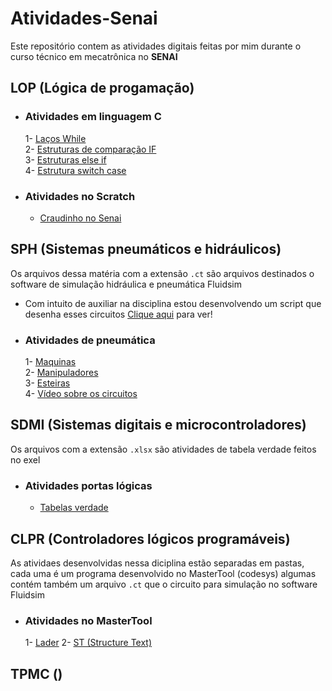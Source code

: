 # Atividades-Senai
Este repositório contem as atividades digitais feitas por mim durante o curso técnico em mecatrônica no **SENAI**  

## LOP (Lógica de progamação)  
- ### Atividades em linguagem C  
  1- [Laços While](https://github.com/samuelc254/Atividades-SENAI/blob/main/LOP/Linguagem%20C/1-%20Laços%20While.c)  
  2- [Estruturas de comparação IF](https://github.com/samuelc254/Atividades-SENAI/blob/main/LOP/Linguagem%20C/2-%20Estruturas%20de%20comparação%20If.c)  
  3- [Estruturas else if](https://github.com/samuelc254/Atividades-SENAI/blob/main/LOP/Linguagem%20C/3-%20Estruturas%20else%20if.c)  
  4- [Estrutura switch case](https://github.com/samuelc254/Atividades-SENAI/blob/main/LOP/Linguagem%20C/4-%20Estrutura%20switch%20case.c)
   
- ### Atividades no Scratch  
  - [Craudinho no Senai](https://scratch.mit.edu/projects/579456648/)  
  
## SPH (Sistemas pneumáticos e hidráulicos)  
Os arquivos dessa matéria com a extensão `.ct` são arquivos destinados o software de simulação hidráulica e pneumática Fluidsim
- Com intuito de auxiliar na disciplina estou desenvolvendo um script que desenha esses circuitos [Clique aqui](https://github.com/samuelc254/Electro-pneumatic-circuit-drawer) para ver!  
  
- ### Atividades  de pneumática
  1- [Maquinas](https://github.com/samuelc254/Atividades-SENAI/tree/main/SPH/Maquinas)  
  2- [Manipuladores](https://github.com/samuelc254/Atividades-SENAI/tree/main/SPH/Manipuladores)  
  3- [Esteiras](https://github.com/samuelc254/Atividades-SENAI/tree/main/SPH/Esteiras)  
  4- [Vídeo sobre os circuitos](https://youtu.be/KFOlISVIOaU) 
  
## SDMI (Sistemas digitais  e microcontroladores)
Os arquivos com a extensão `.xlsx` são atividades de tabela verdade feitos no exel
  
- ### Atividades portas lógicas
  - [Tabelas verdade](https://github.com/samuelc254/Atividades-SENAI/tree/main/SDMI/Tabelas%20verdade)

## CLPR (Controladores lógicos programáveis)
As atividaes desenvolvidas nessa diciplina estão separadas em pastas, cada uma é um programa desenvolvido no MasterTool (codesys) algumas contém também um arquivo `.ct` que o circuito para simulação no software Fluidsim
  
- ### Atividades no MasterTool
  1- [Lader](https://github.com/samuelc254/Atividades-SENAI/tree/main/CLPR/Lader)
  2- [ST (Structure Text)](https://github.com/samuelc254/Atividades-SENAI/tree/main/CLPR/ST)

## TPMC ()
